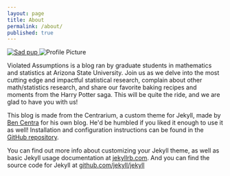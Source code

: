 ```yaml
---
layout: page
title: About
permalink: /about/
published: true
---
```

<a href="{{ site.baseurl }}assets/doggo.png" data-lightbox="falcon9-large" data-title="The Julia set">
  <img src="{{ site.baseurl }}assets/doggo.png" title="Sad pup">
</a>
<img src="{{ site.baseurl }}assets/doggo.png" title="Profile Picture" class="profile">

Violated Assumptions is a blog ran by graduate students in mathematics and statistics at Arizona State University.  Join us as we delve into the most cutting edge and impactful statistical research, complain about other math/statistics research, and share our favorite baking recipes and moments from the Harry Potter saga.  This will be quite the ride, and we are glad to have you with us!


This blog is made from the Centrarium, a custom theme for Jekyll, made by [Ben Centra][bencentra] for his own blog. He'd be humbled if you liked it enough to use it as well! Installation and configuration instructions can be found in the [GitHub repository](https://github.com/bencentra/centrarium).

You can find out more info about customizing your Jekyll theme, as well as basic Jekyll usage documentation at [jekyllrb.com](http://jekyllrb.com/). And you can find the source code for Jekyll at [github.com/jekyll/jekyll](https://github.com/jekyll/jekyll)

[centrarium]: https://github.com/bencentra/centrarium
[bencentra]: http://bencentra.com
[jekyll]: https://github.com/jekyll/jekyll
